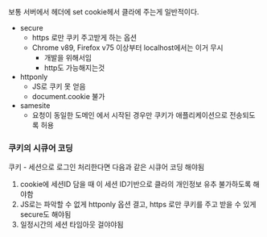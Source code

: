 보통 서버에서 헤더에 set cookie헤서 클라에 주는게 일반적이다.

- secure
	- https 로만 쿠키 주고받게 하는 옵션
	- Chrome v89, Firefox v75 이상부터 localhost에서는 이거 무시
		- 개발을 위해서임
		- http도 가능해지는것
- httponly
	- JS로 쿠키 못 얻음
	- document.cookie 불가
- samesite
	- 요청이 동일한 도메인 에서 시작된 경우만 쿠키가 애플리케이션으로 전송되도록 허용
### 쿠키의 시큐어 코딩
쿠키 - 세션으로 로그인 처리한다면 다음과 같은 시큐어 코딩 해야됨
1. cookie에 세션ID 담을 때 이 세션 ID기반으로 클라의 개인정보 유추 불가하도록 해야함
2. JS로는 파악할 수 없게 httponly 옵션 결고, https 로만 쿠키를 주고 받을 수 있게 secure도 해야됨
3. 일정시간의 세션 타임아웃 걸야야됨